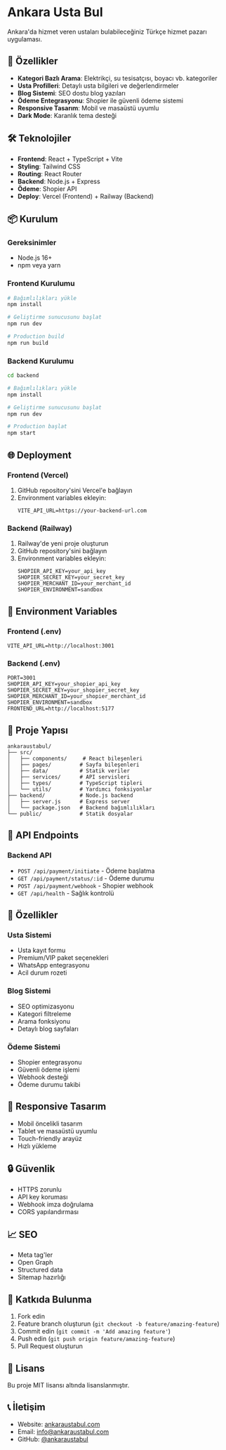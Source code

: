 # Ankara Usta Bul

Ankara'da hizmet veren ustaları bulabileceğiniz Türkçe hizmet pazarı uygulaması.

## 🚀 Özellikler

- **Kategori Bazlı Arama**: Elektrikçi, su tesisatçısı, boyacı vb. kategoriler
- **Usta Profilleri**: Detaylı usta bilgileri ve değerlendirmeler
- **Blog Sistemi**: SEO dostu blog yazıları
- **Ödeme Entegrasyonu**: Shopier ile güvenli ödeme sistemi
- **Responsive Tasarım**: Mobil ve masaüstü uyumlu
- **Dark Mode**: Karanlık tema desteği

## 🛠️ Teknolojiler

- **Frontend**: React + TypeScript + Vite
- **Styling**: Tailwind CSS
- **Routing**: React Router
- **Backend**: Node.js + Express
- **Ödeme**: Shopier API
- **Deploy**: Vercel (Frontend) + Railway (Backend)

## 📦 Kurulum

### Gereksinimler
- Node.js 16+
- npm veya yarn

### Frontend Kurulumu
```bash
# Bağımlılıkları yükle
npm install

# Geliştirme sunucusunu başlat
npm run dev

# Production build
npm run build
```

### Backend Kurulumu
```bash
cd backend

# Bağımlılıkları yükle
npm install

# Geliştirme sunucusunu başlat
npm run dev

# Production başlat
npm start
```

## 🌐 Deployment

### Frontend (Vercel)
1. GitHub repository'sini Vercel'e bağlayın
2. Environment variables ekleyin:
   ```
   VITE_API_URL=https://your-backend-url.com
   ```

### Backend (Railway)
1. Railway'de yeni proje oluşturun
2. GitHub repository'sini bağlayın
3. Environment variables ekleyin:
   ```
   SHOPIER_API_KEY=your_api_key
   SHOPIER_SECRET_KEY=your_secret_key
   SHOPIER_MERCHANT_ID=your_merchant_id
   SHOPIER_ENVIRONMENT=sandbox
   ```

## 🔧 Environment Variables

### Frontend (.env)
```
VITE_API_URL=http://localhost:3001
```

### Backend (.env)
```
PORT=3001
SHOPIER_API_KEY=your_shopier_api_key
SHOPIER_SECRET_KEY=your_shopier_secret_key
SHOPIER_MERCHANT_ID=your_shopier_merchant_id
SHOPIER_ENVIRONMENT=sandbox
FRONTEND_URL=http://localhost:5177
```

## 📁 Proje Yapısı

```
ankaraustabul/
├── src/
│   ├── components/     # React bileşenleri
│   ├── pages/         # Sayfa bileşenleri
│   ├── data/          # Statik veriler
│   ├── services/      # API servisleri
│   ├── types/         # TypeScript tipleri
│   └── utils/         # Yardımcı fonksiyonlar
├── backend/           # Node.js backend
│   ├── server.js      # Express server
│   └── package.json   # Backend bağımlılıkları
└── public/            # Statik dosyalar
```

## 🔌 API Endpoints

### Backend API
- `POST /api/payment/initiate` - Ödeme başlatma
- `GET /api/payment/status/:id` - Ödeme durumu
- `POST /api/payment/webhook` - Shopier webhook
- `GET /api/health` - Sağlık kontrolü

## 🎨 Özellikler

### Usta Sistemi
- Usta kayıt formu
- Premium/VIP paket seçenekleri
- WhatsApp entegrasyonu
- Acil durum rozeti

### Blog Sistemi
- SEO optimizasyonu
- Kategori filtreleme
- Arama fonksiyonu
- Detaylı blog sayfaları

### Ödeme Sistemi
- Shopier entegrasyonu
- Güvenli ödeme işlemi
- Webhook desteği
- Ödeme durumu takibi

## 📱 Responsive Tasarım

- Mobil öncelikli tasarım
- Tablet ve masaüstü uyumlu
- Touch-friendly arayüz
- Hızlı yükleme

## 🔒 Güvenlik

- HTTPS zorunlu
- API key koruması
- Webhook imza doğrulama
- CORS yapılandırması

## 📈 SEO

- Meta tag'ler
- Open Graph
- Structured data
- Sitemap hazırlığı

## 🤝 Katkıda Bulunma

1. Fork edin
2. Feature branch oluşturun (`git checkout -b feature/amazing-feature`)
3. Commit edin (`git commit -m 'Add amazing feature'`)
4. Push edin (`git push origin feature/amazing-feature`)
5. Pull Request oluşturun

## 📄 Lisans

Bu proje MIT lisansı altında lisanslanmıştır.

## 📞 İletişim

- Website: [ankaraustabul.com](https://ankaraustabul.com)
- Email: info@ankaraustabul.com
- GitHub: [@ankaraustabul](https://github.com/ankaraustabul)

